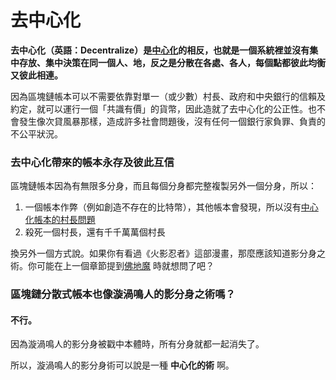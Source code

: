# 去中心化

**去中心化（英語：Decentralize）是**[**中心化**](zhong-xin-hua-ben.md)**的相反，也就是一個系統裡並沒有集中存放、集中決策在同一個人、地，反之是分散在各處、各人，每個點都彼此均衡又彼此相連。**

因為區塊鏈帳本可以不需要依靠對單一（或少數）村長、政府和中央銀行的信賴及約定，就可以運行一個「共識有價」的貨幣，因此造就了去中心化的公正性。也不會發生像次貸風暴那樣，造成許多社會問題後，沒有任何一個銀行家負罪、負責的不公平狀況。

### 去中心化帶來的帳本永存及彼此互信

區塊鏈帳本因為有無限多分身，而且每個分身都完整複製另外一個分身，所以：

1. 一個帳本作弊（例如創造不存在的比特幣），其他帳本會發現，所以沒有[中心化帳本的村長問題](zhong-xin-hua-ben.md)
2. 殺死一個村長，還有千千萬萬個村長

換另外一個方式說。如果你有看過《火影忍者》這部漫畫，那麼應該知道影分身之術。你可能在上一個章節提到[佛地魔](fen-san-shi-ben.md#fo-di-mo-de-fen) 時就想問了吧？

### 區塊鏈分散式帳本也像漩渦鳴人的影分身之術嗎？

#### 不行。

因為漩渦鳴人的影分身被戳中本體時，所有分身就都一起消失了。

所以，漩渦鳴人的影分身術可以說是一種 **中心化的術** 啊。

